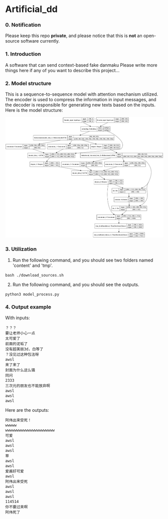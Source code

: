 # Artificial_dd
### 0. Notification
Please keep this repo **private**, and please notice that this is **not** an open-source software currently. 

### 1. Introduction
A software that can send context-based fake danmaku
Please write more things here if any of you want to describe this project...

### 2. Model structure
This is a sequence-to-sequence model with attention mechanism utilized. The encoder is used to compress the information in input messages, and the decoder is responsible for generating new texts based on the inputs. Here is the model structure:

<p>
    <img src="model_picture/model.png"/>
</p>

### 3. Utilization
1. Run the following command, and you should see two folders named 'content' and 'tmp'.
```
bash ./download_sources.sh
```
2. Run the following command, and you should see the outputs.
```
python3 model_process.py
```

### 4. Output example
With inputs:
```
？？？
要让老师小心一点
太可爱了
前面的泥垢了
没有超美丽3d，白等了
？没见过这种包法呀
awsl
来了来了
封面为什么这么骚
同问
2333
三次元的朋友也不能放弃啊
awsl
awsl
awsl
```
Here are the outputs:
```
阿伟出来受死！
wwwww
wwwwwwwwwwwwwwwwwwwwww
可爱
awsl
awsl
awsl
草
awsl
awsl
爱酱好可爱
awsl
阿伟出来受死
awsl
awsl
awsl
114514
你不要过来啊
阿伟死了
```
